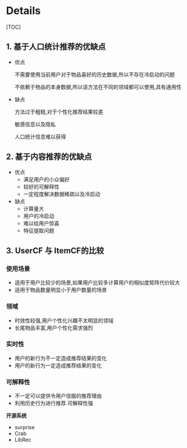 # Details

[TOC]

## 1. 基于人口统计推荐的优缺点

+ 优点

  不需要使用当前用户对于物品喜好的历史数据,所以不存在冷启动的问题

  不依赖于物品的本身数据,所以该方法在不同的领域都可以使用,具有通用性

+ 缺点

  方法过于粗糙,对于个性化推荐结果较差

  敏感信息以及隐私

  人口统计信息难以获得

## 2. 基于内容推荐的优缺点

+ 优点
  + 满足用户的小众偏好
  + 较好的可解释性
  + 一定程度解决数据稀疏以及冷启动
+ 缺点
  + 计算量大
  + 用户的冷启动
  + 难以给用户惊喜
  + 特征提取问题

## 3. UserCF 与 ItemCF的比较

### 使用场景

+ 适用于用户比较少的场景,如果用户比较多计算用户的相似度矩阵代价较大
+ 适用于物品数量明显小于用户数量的场景

### 领域

+ 时效性较强,用户个性化兴趣不太明显的领域
+ 长尾物品丰富,用户个性化需求强烈

### 实时性

+ 用户的新行为不一定造成推荐结果的变化
+ 用户的新行为一定造成推荐结果的变化

### 可解释性

+ 不一定可以提供令用户信服的推荐理由
+ 利用历史行为进行推荐.可解释性强

**开源系统**

+ surprise
+ Crab
+ LibRec